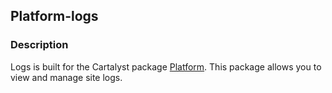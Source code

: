 ## Platform-logs

### Description

Logs is built for the Cartalyst package [Platform](https://cartalyst.com/manual/platform/3.0). This package
allows you to view and manage site logs.